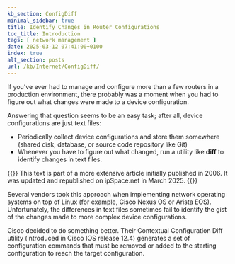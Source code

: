 ```yaml
---
kb_section: ConfigDiff
minimal_sidebar: true
title: Identify Changes in Router Configurations
toc_title: Introduction
tags: [ network management ]
date: 2025-03-12 07:41:00+0100
index: true
alt_section: posts
url: /kb/Internet/ConfigDiff/
---
```

If you’ve ever had to manage and configure more than a few routers in a production environment, there probably was a moment when you had to figure out what changes were made to a device configuration.

Answering that question seems to be an easy task; after all, device configurations are just text files:

* Periodically collect device configurations and store them somewhere (shared disk, database, or source code repository like Git)
* Whenever you have to figure out what changed, run a utility like **diff** to identify changes in text files.
<!--more-->
{{<note migrated>}}
This text is part of a more extensive article initially published in 2006. It was updated and republished on ipSpace.net in March 2025.
{{</note>}}

Several vendors took this approach when implementing network operating systems on top of Linux (for example, Cisco Nexus OS or Arista EOS). Unfortunately, the differences in text files sometimes fail to identify the gist of the changes made to more complex device configurations.

Cisco decided to do something better. Their Contextual Configuration Diff utility (introduced in Cisco IOS release 12.4) generates a set of configuration commands that must be removed or added to the starting configuration to reach the target configuration.
